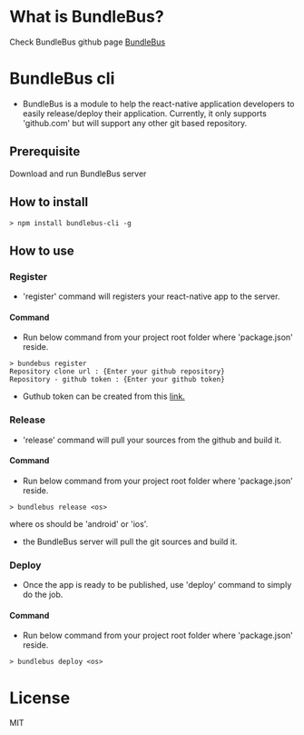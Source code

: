 # What is BundleBus? #
Check BundleBus github page [BundleBus](https://github.com/zenome/BundleBus) 

# BundleBus cli #
* BundleBus is a module to help the react-native application developers to easily release/deploy their application. Currently, it only supports 'github.com' but will support any other git based repository.

## Prerequisite ##
Download and run BundleBus server

## How to install ##
~~~
> npm install bundlebus-cli -g
~~~

## How to use ##

### Register ###
* 'register' command will registers your react-native app to the server.

#### Command 
* Run below command from your project root folder where 'package.json' reside.
~~~
> bundebus register
Repository clone url : {Enter your github repository}
Repository - github token : {Enter your github token}
~~~
* Guthub token can be created from this [link.](https://help.github.com/articles/creating-an-access-token-for-command-line-use/)

### Release ###
* 'release' command will pull your sources from the github and build it.

#### Command
* Run below command from your project root folder where 'package.json' reside.
~~~
> bundlebus release <os>
~~~
where os should be 'android' or 'ios'.
* the BundleBus server will pull the git sources and build it.

### Deploy ###
* Once the app is ready to be published, use 'deploy' command to simply do the job.

#### Command
* Run below command from your project root folder where 'package.json' reside.
~~~~
> bundlebus deploy <os>
~~~~

# License #
MIT
